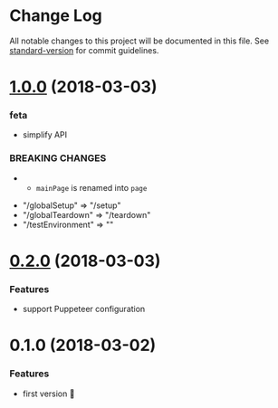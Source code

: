 # Change Log

All notable changes to this project will be documented in this file. See [standard-version](https://github.com/conventional-changelog/standard-version) for commit guidelines.

<a name="1.0.0"></a>

# [1.0.0](https://github.com/smooth-code/jest-puppeteer/compare/v0.2.0...v1.0.0) (2018-03-03)

### feta

* simplify API

### BREAKING CHANGES

* * `mainPage` is renamed into `page`

- "/globalSetup" => "/setup"
- "/globalTeardown" => "/teardown"
- "/testEnvironment" => ""

<a name="0.2.0"></a>

# [0.2.0](https://github.com/smooth-code/jest-puppeteer/compare/v0.1.0...v0.2.0) (2018-03-03)

### Features

* support Puppeteer configuration

<a name="0.1.0"></a>

# 0.1.0 (2018-03-02)

### Features

* first version 🎉
